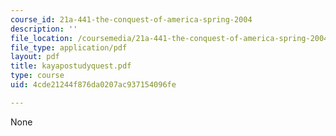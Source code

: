```yaml
---
course_id: 21a-441-the-conquest-of-america-spring-2004
description: ''
file_location: /coursemedia/21a-441-the-conquest-of-america-spring-2004/4cde21244f876da0207ac937154096fe_kayapostudyquest.pdf
file_type: application/pdf
layout: pdf
title: kayapostudyquest.pdf
type: course
uid: 4cde21244f876da0207ac937154096fe

---
```

None